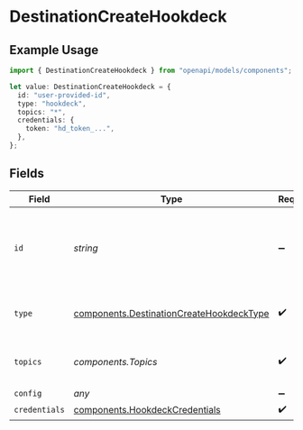 # DestinationCreateHookdeck

## Example Usage

```typescript
import { DestinationCreateHookdeck } from "openapi/models/components";

let value: DestinationCreateHookdeck = {
  id: "user-provided-id",
  type: "hookdeck",
  topics: "*",
  credentials: {
    token: "hd_token_...",
  },
};
```

## Fields

| Field                                                                                                | Type                                                                                                 | Required                                                                                             | Description                                                                                          | Example                                                                                              |
| ---------------------------------------------------------------------------------------------------- | ---------------------------------------------------------------------------------------------------- | ---------------------------------------------------------------------------------------------------- | ---------------------------------------------------------------------------------------------------- | ---------------------------------------------------------------------------------------------------- |
| `id`                                                                                                 | *string*                                                                                             | :heavy_minus_sign:                                                                                   | Optional user-provided ID. A UUID will be generated if empty.                                        | user-provided-id                                                                                     |
| `type`                                                                                               | [components.DestinationCreateHookdeckType](../../models/components/destinationcreatehookdecktype.md) | :heavy_check_mark:                                                                                   | Type of the destination. Must be 'hookdeck'.                                                         |                                                                                                      |
| `topics`                                                                                             | *components.Topics*                                                                                  | :heavy_check_mark:                                                                                   | "*" or an array of enabled topics.                                                                   | *                                                                                                    |
| `config`                                                                                             | *any*                                                                                                | :heavy_minus_sign:                                                                                   | N/A                                                                                                  |                                                                                                      |
| `credentials`                                                                                        | [components.HookdeckCredentials](../../models/components/hookdeckcredentials.md)                     | :heavy_check_mark:                                                                                   | N/A                                                                                                  |                                                                                                      |